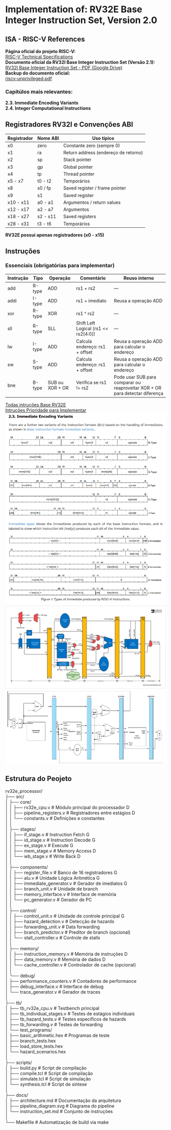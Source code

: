 # Implementation of: RV32E Base Integer Instruction Set, Version 2.0


## ISA - RISC-V References

**Página oficial do projeto RISC-V:**  
  [RISC-V Technical Specifications](https://lf-riscv.atlassian.net/wiki/spaces/HOME/pages/16154769/RISC-V+Technical+Specifications)  
**Documento oficial da RV32I Base Integer Instruction Set (Versão 2.1):**  
  [RV32I Base Integer Instruction Set - PDF (Google Drive)](https://drive.google.com/file/d/1uviu1nH-tScFfgrovvFCrj7Omv8tFtkp/view?pli=1)  
**Backup do documento oficial:**  
  [riscv-unprivileged.pdf](docs/riscv-unprivileged.pdf)


### Capitúlos mais relevantes:  
**2.3. Immediate Encoding Variants**  
**2.4. Integer Computational Instructions**


## Registradores RV32I e Convenções ABI

| Registrador | Nome ABI | Uso típico                          |
|-------------|----------|-----------------------------------|
| x0          | zero     | Constante zero (sempre 0)          |
| x1          | ra       | Return address (endereço de retorno) |
| x2          | sp       | Stack pointer                     |
| x3          | gp       | Global pointer                   |
| x4          | tp       | Thread pointer                  |
| x5 - x7     | t0 - t2  | Temporários                     |
| x8          | s0 / fp  | Saved register / frame pointer    |
| x9          | s1       | Saved register                  |
| x10 - x11   | a0 - a1  | Argumentos / return values         |
| x12 - x17   | a2 - a7  | Argumentos                    |
| x18 - x27   | s2 - s11 | Saved registers |
| x28 - x31   | t3 - t6  | Temporários  |

**RV32E possui apenas registradores (x0 - x15)**


## Instruções


### Essenciais (obrigatórias para implementar)

| Instrução | Tipo   | Operação | Comentário                               | Reuso interno                                                      |
|-----------|--------|----------|-----------------------------------------|-------------------------------------------------------------------|
| add       | R-type | ADD      | rs1 + rs2                              | —                                                                 |
| addi      | I-type | ADD      | rs1 + imediato                         | Reusa a operação ADD                                               |
| xor       | R-type | XOR      | rs1 ^ rs2                             | —                                                                 |
| sll       | R-type | SLL      | Shift Left Logical (rs1 << rs2[4:0]) | —                                                                 |
| lw        | I-type | ADD      | Calcula endereço: rs1 + offset          | Reusa a operação ADD para calcular o endereço                      |
| sw        | S-type | ADD      | Calcula endereço: rs1 + offset          | Reusa a operação ADD para calcular o endereço                      |
| bne       | B-type | SUB ou XOR + OR | Verifica se rs1 != rs2                  | Pode usar SUB para comparar ou reaproveitar XOR + OR para detectar diferença |


[Todas intruções Base RV32E](/docs/rv32e_instrucao_base_full.md)  
[Intrucões Prioridade para Implementar](/docs/rv32e_instrucoes_base_priority.md)  
![Encoding](/docs/encoding.png)  
![Encoding Imediate variantes](/docs//encoding_imediate_variant.png)  
![Pipeline](/docs/risc-v-pipeline.svg)  
![Datapath](/docs/risc-v-dartapath.png)


## Estrutura do Peojeto

rv32e_processor/  
├── src/  
│   ├── core/  
│   │   ├── rv32e_cpu.v                 # Módulo principal do processador   D  
│   │   ├── pipeline_registers.v        # Registradores entre estágios      D  
│   │   └── constants.v                 # Definições e constantes  
│   │  
│   ├── stages/  
│   │   ├── if_stage.v                  # Instruction Fetch                 G  
│   │   ├── id_stage.v                  # Instruction Decode                G  
│   │   ├── ex_stage.v                  # Execute                           G  
│   │   ├── mem_stage.v                 # Memory Access                     D  
│   │   └── wb_stage.v                  # Write Back                        D  
│   │  
│   ├── components/  
│   │   ├── register_file.v             # Banco de 16 registradores         G  
│   │   ├── alu.v                       # Unidade Lógica Aritmética         G  
│   │   ├── immediate_generator.v       # Gerador de imediatos              G  
│   │   ├── branch_unit.v               # Unidade de branch  
│   │   ├── memory_interface.v          # Interface de memória  
│   │   └── pc_generator.v              # Gerador de PC  
│   │  
│   ├── control/  
│   │   ├── control_unit.v              # Unidade de controle principal     G  
│   │   ├── hazard_detection.v          # Detecção de hazards  
│   │   ├── forwarding_unit.v           # Data forwarding  
│   │   ├── branch_predictor.v          # Preditor de branch (opcional)  
│   │   └── stall_controller.v          # Controle de stalls  
│   │  
│   ├── memory/  
│   │   ├── instruction_memory.v        # Memória de instruções             D  
│   │   ├── data_memory.v               # Memória de dados                  D  
│   │   └── cache_controller.v          # Controlador de cache (opcional)     
│   │  
│   └── debug/  
│       ├── performance_counters.v      # Contadores de performance  
│       ├── debug_interface.v           # Interface de debug  
│       └── trace_generator.v           # Gerador de traces  
│  
├── tb/  
│   ├── tb_rv32e_cpu.v                  # Testbench principal  
│   ├── tb_individual_stages.v          # Testes de estágios individuais  
│   ├── tb_hazard_tests.v               # Testes específicos de hazards  
│   ├── tb_forwarding.v                 # Testes de forwarding  
│   └── test_programs/  
│       ├── basic_arithmetic.hex        # Programas de teste  
│       ├── branch_tests.hex  
│       ├── load_store_tests.hex  
│       └── hazard_scenarios.hex  
│  
├── scripts/  
│   ├── build.py                        # Script de compilação  
│   ├── compile.tcl                     # Script de compilação  
│   ├── simulate.tcl                    # Script de simulação  
│   └── synthesis.tcl                   # Script de síntese  
│  
├── docs/  
│   ├── architecture.md                 # Documentação da arquitetura  
│   ├── pipeline_diagram.svg            # Diagrama do pipeline  
│   └── instruction_set.md              # Conjunto de instruções  
│  
└── Makefile                            # Automatização de build via make  